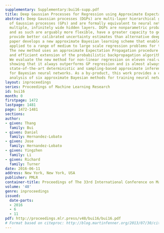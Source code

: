 ```yaml
---
supplementary: Supplementary:bui16-supp.pdf
title: Deep Gaussian Processes for Regression using Approximate Expectation Propagation
abstract: Deep Gaussian processes (DGPs) are multi-layer hierarchical generalisations
  of Gaussian processes (GPs) and are formally equivalent to neural networks with
  multiple, infinitely wide hidden layers. DGPs are nonparametric probabilistic models
  and as such are arguably more flexible, have a greater capacity to generalise, and
  provide better calibrated uncertainty estimates than alternative deep models. This
  paper develops a new approximate Bayesian learning scheme that enables DGPs to be
  applied to a range of medium to large scale regression problems for the first time.
  The new method uses an approximate Expectation Propagation procedure and a novel
  and efficient extension of the probabilistic backpropagation algorithm for learning.
  We evaluate the new method for non-linear regression on eleven real-world datasets,
  showing that it always outperforms GP regression and is almost always better than
  state-of-the-art deterministic and sampling-based approximate inference methods
  for Bayesian neural networks. As a by-product, this work provides a comprehensive
  analysis of six approximate Bayesian methods for training neural networks.
layout: inproceedings
series: Proceedings of Machine Learning Research
id: bui16
month: 0
firstpage: 1472
lastpage: 1481
page: 1472-1481
sections: 
author:
- given: Thang
  family: Bui
- given: Daniel
  family: Hernandez-Lobato
- given: Jose
  family: Hernandez-Lobato
- given: Yingzhen
  family: Li
- given: Richard
  family: Turner
date: 2016-06-11
address: New York, New York, USA
publisher: PMLR
container-title: Proceedings of The 33rd International Conference on Machine Learning
volume: '48'
genre: inproceedings
issued:
  date-parts:
  - 2016
  - 6
  - 11
pdf: http://proceedings.mlr.press/v48/bui16/bui16.pdf
# Format based on citeproc: http://blog.martinfenner.org/2013/07/30/citeproc-yaml-for-bibliographies/
---
```

